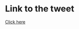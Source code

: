 # Link to the tweet

[Click here](https://twitter.com/roc_tanweer/status/1505204952846667777?s=20&t=lm50ehsJbnS3szu-1x6NPw)